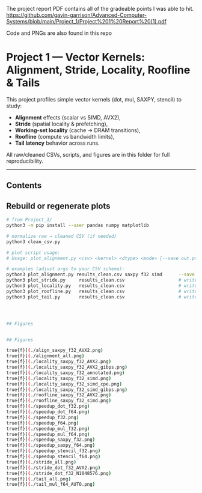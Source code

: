 The project report PDF contains all of the gradeable points I was able to hit.
https://github.com/gavin-garrison/Advanced-Computer-Systems/blob/main/Project_1/Project%201%20Report%20(1).pdf

Code and PNGs are also found in this repo
# Project 1 — Vector Kernels: Alignment, Stride, Locality, Roofline & Tails

This project profiles simple vector kernels (dot, mul, SAXPY, stencil) to study:
- **Alignment** effects (scalar vs SIMD, AVX2),
- **Stride** (spatial locality & prefetching),
- **Working-set locality** (cache → DRAM transitions),
- **Roofline** (compute vs bandwidth limits),
- **Tail latency** behavior across runs.

All raw/cleaned CSVs, scripts, and figures are in this folder for full reproducibility.

---

## Contents
## Rebuild or regenerate plots

```bash
# from Project_1/
python3 -m pip install --user pandas numpy matplotlib

# normalize raw → cleaned CSV (if needed)
python3 clean_csv.py

# plot script usage:
# Usage: plot_alignment.py <csv> <kernel> <dtype> <mode> [--save out.png]

# examples (adjust args to your CSV schema):
python3 plot_alignment.py results_clean.csv saxpy f32 simd      --save alignment_all.png
python3 plot_stride.py     results_clean.csv                    # writes stride_*.png
python3 plot_locality.py   results_clean.csv                    # writes locality_*.png
python3 plot_roofline.py   results_clean.csv                    # writes roofline_*.png
python3 plot_tail.py       results_clean.csv                    # writes tail_*.png




## Figures


## Figures

true{f}](./align_saxpy_f32_AVX2.png)
true{f}](./alignment_all.png)
true{f}](./locality_saxpy_f32_AVX2.png)
true{f}](./locality_saxpy_f32_AVX2_gibps.png)
true{f}](./locality_saxpy_f32_annotated.png)
true{f}](./locality_saxpy_f32_simd.png)
true{f}](./locality_saxpy_f32_simd_cpe.png)
true{f}](./locality_saxpy_f32_simd_gibps.png)
true{f}](./roofline_saxpy_f32_AVX2.png)
true{f}](./roofline_saxpy_f32_simd.png)
true{f}](./speedup_dot_f32.png)
true{f}](./speedup_dot_f64.png)
true{f}](./speedup_f32.png)
true{f}](./speedup_f64.png)
true{f}](./speedup_mul_f32.png)
true{f}](./speedup_mul_f64.png)
true{f}](./speedup_saxpy_f32.png)
true{f}](./speedup_saxpy_f64.png)
true{f}](./speedup_stencil_f32.png)
true{f}](./speedup_stencil_f64.png)
true{f}](./stride_all.png)
true{f}](./stride_dot_f32_AVX2.png)
true{f}](./stride_dot_f32_N1048576.png)
true{f}](./tail_all.png)
true{f}](./tail_mul_f64_AUTO.png)
